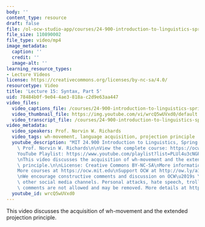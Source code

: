 ```yaml
---
body: ''
content_type: resource
draft: false
file: /ol-ocw-studio-app/courses/24-900-introduction-to-linguistics-spring-2022/ocw_24900_lecture15_2022mar31_360p_16_9.mp4
file_size: 110890002
file_type: video/mp4
image_metadata:
  caption: ''
  credit: ''
  image-alt: ''
learning_resource_types:
- Lecture Videos
license: https://creativecommons.org/licenses/by-nc-sa/4.0/
resourcetype: Video
title: 'Lecture 15: Syntax, Part 5'
uid: 78484b0f-9e04-4ae3-818a-c2d9e63aa447
video_files:
  video_captions_file: /courses/24-900-introduction-to-linguistics-spring-2022/1674PlF6St7rQdmyY6CeL9me_tAK1FYFB_transcript.webvtt
  video_thumbnail_file: https://img.youtube.com/vi/wrcQ5wUVxd0/default.jpg
  video_transcript_file: /courses/24-900-introduction-to-linguistics-spring-2022/1674PlF6St7rQdmyY6CeL9me_tAK1FYFB_transcript.pdf
video_metadata:
  video_speakers: Prof. Norvin W. Richards
  video_tags: wh-movement, language acquisition, projection principle
  youtube_description: "MIT 24.900 Introduction to Linguistics, Spring 2022\nInstructor:\
    \ Prof. Norvin W. Richards\n\nView the complete course: https://ocw.mit.edu/courses/24-900-introduction-to-linguistics-spring-2022/\n\
    YouTube Playlist: https://www.youtube.com/playlist?list=PLUl4u3cNGP63BZGNOqrF2qf_yxOjuG35j\n\
    \nThis video discusses the acquisition of wh-movement and the extended projection\
    \ principle.\n\nLicense: Creative Commons BY-NC-SA\nMore information at https://ocw.mit.edu/terms\n\
    More courses at https://ocw.mit.edu\nSupport OCW at http://ow.ly/a1If50zVRlQ\n\
    \nWe encourage constructive comments and discussion on OCW\u2019s YouTube and\
    \ other social media channels. Personal attacks, hate speech, trolling, and inappropriate\
    \ comments are not allowed and may be removed. More details at https://ocw.mit.edu/comments.\n"
  youtube_id: wrcQ5wUVxd0
---
```

This video discusses the acquisition of wh-movement and the extended projection principle.
